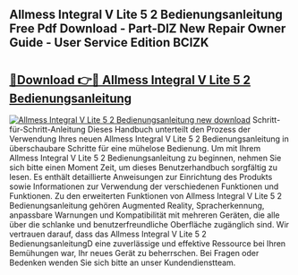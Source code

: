 ## Allmess Integral V Lite 5 2 Bedienungsanleitung Free Pdf Download - Part-DlZ New Repair Owner Guide - User Service Edition BClZK

# <h2><a href="http://df3q3j.blite.top/?on=Allmess+Integral+V+Lite+5+2+Bedienungsanleitung">🔗Download 👉🔴 Allmess Integral V Lite 5 2 Bedienungsanleitung</a></h2>

[![Allmess Integral V Lite 5 2 Bedienungsanleitung new download](https://i.imgur.com/lujVjoI.png)](http://df3q3j.blite.top/?on=Allmess+Integral+V+Lite+5+2+Bedienungsanleitung)
Schritt-für-Schritt-Anleitung Dieses Handbuch unterteilt den Prozess der Verwendung Ihres neuen Allmess Integral V Lite 5 2 Bedienungsanleitung in überschaubare Schritte für eine mühelose Bedienung. Um mit Ihrem Allmess Integral V Lite 5 2 Bedienungsanleitung zu beginnen, nehmen Sie sich bitte einen Moment Zeit, um dieses Benutzerhandbuch sorgfältig zu lesen. Es enthält detaillierte Anweisungen zur Einrichtung des Produkts sowie Informationen zur Verwendung der verschiedenen Funktionen und Funktionen. Zu den erweiterten Funktionen von Allmess Integral V Lite 5 2 Bedienungsanleitung gehören Augmented Reality, Spracherkennung, anpassbare Warnungen und Kompatibilität mit mehreren Geräten, die alle über die schlanke und benutzerfreundliche Oberfläche zugänglich sind. Wir vertrauen darauf, dass das Allmess Integral V Lite 5 2 BedienungsanleitungD eine zuverlässige und effektive Ressource bei Ihren Bemühungen war, Ihr neues Gerät zu beherrschen. Bei Fragen oder Bedenken wenden Sie sich bitte an unser Kundendienstteam.
